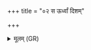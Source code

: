 +++
title = "०२ स ऊर्ध्वां दिशम्"

+++
<details><summary>मूलम् (GR)</summary>

स ऊर्ध्वां दिशम् (अनु व्य् अचलत्) ।  
तम् ऋतं च सत्यं च सूर्यश् च चन्द्रमाश् चानु व्य् अचलन् ।  
ऋतस्य च वै स सत्यस्य च सूर्यस्य च चन्द्रमासश् च (…) ।  
ऋताय च वै स सत्याय च सूर्याय च चन्द्रमासे च (…) ॥ +++(see 1gh)+++
</details>